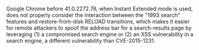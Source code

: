 Google Chrome before 41.0.2272.76, when Instant Extended mode is used, does not properly consider the interaction between the "1993 search" features and restore-from-disk RELOAD transitions, which makes it easier for remote attackers to spoof the address bar for a search-results page by leveraging (1) a compromised search engine or (2) an XSS vulnerability in a search engine, a different vulnerability than CVE-2015-1231.